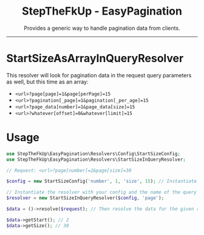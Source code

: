 <div align="center">
    <h1>StepTheFkUp - EasyPagination</h1>
    <p>Provides a generic way to handle pagination data from clients.</p>
</div>

---

# StartSizeAsArrayInQueryResolver

This resolver will look for pagination data in the request query parameters as well, but this time as an array:

- `<url>?page[page]=1&page[perPage]=15`
- `<url>?pagination[_page]=1&pagination[_per_age]=15`
- `<url>?page_data[number]=1&page_data[size]=15`
- `<url>?whatever[offset]=0&whatever[limit]=15`

# Usage

```php
use StepTheFkUp\EasyPagination\Resolvers\Config\StartSizeConfig;
use StepTheFkUp\EasyPagination\Resolvers\StartSizeInQueryResolver;

// Request: <url>?page[number]=2&page[size]=30

$config = new StartSizeConfig('number', 1, 'size', 15); // Instantiate config according to your needs

// Instantiate the resolver with your config and the name of the query parameter containing the pagination data
$resolver = new StartSizeInQueryResolver($config, 'page'); 

$data = ()->resolve($request); // Then resolve the data for the given request

$data->getStart(); // 2
$data->getSize(); // 30
```

